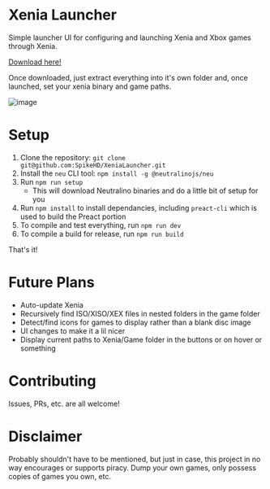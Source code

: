 # Xenia Launcher

Simple launcher UI for configuring and launching Xenia and Xbox games through Xenia.

[Download here!](https://github.com/SpikeHD/XeniaLauncher/releases)

Once downloaded, just extract everything into it's own folder and, once launched, set your xenia binary and game paths.

![image](https://user-images.githubusercontent.com/25207995/161187711-df484f6a-fade-4acf-8f24-fa1ff2681986.png)

# Setup

1. Clone the repository: `git clone git@github.com:SpikeHD/XeniaLauncher.git`
2. Install the `neu` CLI tool: `npm install -g @neutralinojs/neu`
3. Run `npm run setup`
    - This will download Neutralino binaries and do a little bit of setup for you
4. Run `npm install` to install dependancies, including `preact-cli` which is used to build the Preact portion
5. To compile and test everything, run `npm run dev`
6. To compile a build for release, run `npm run build`

That's it!

# Future Plans

* Auto-update Xenia
* Recursively find ISO/XISO/XEX files in nested folders in the game folder
* Detect/find icons for games to display rather than a blank disc image
* UI changes to make it a lil nicer
* Display current paths to Xenia/Game folder in the buttons or on hover or something

# Contributing

Issues, PRs, etc. are all welcome!

# Disclaimer

Probably shouldn't have to be mentioned, but just in case, this project in no way encourages or supports piracy. Dump your own games, only possess copies of games you own, etc.